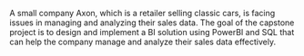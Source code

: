 A small company Axon, which is a retailer selling classic cars, is facing issues in managing and analyzing their sales data. 
The goal of the capstone project is to design and implement a BI solution using PowerBI and SQL that can help the company manage and analyze their sales data effectively.

